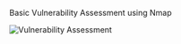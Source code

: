 Basic Vulnerability Assessment using Nmap

![Vulnerability Assessment](images/Vulnerability%20Assessment.jpg)
